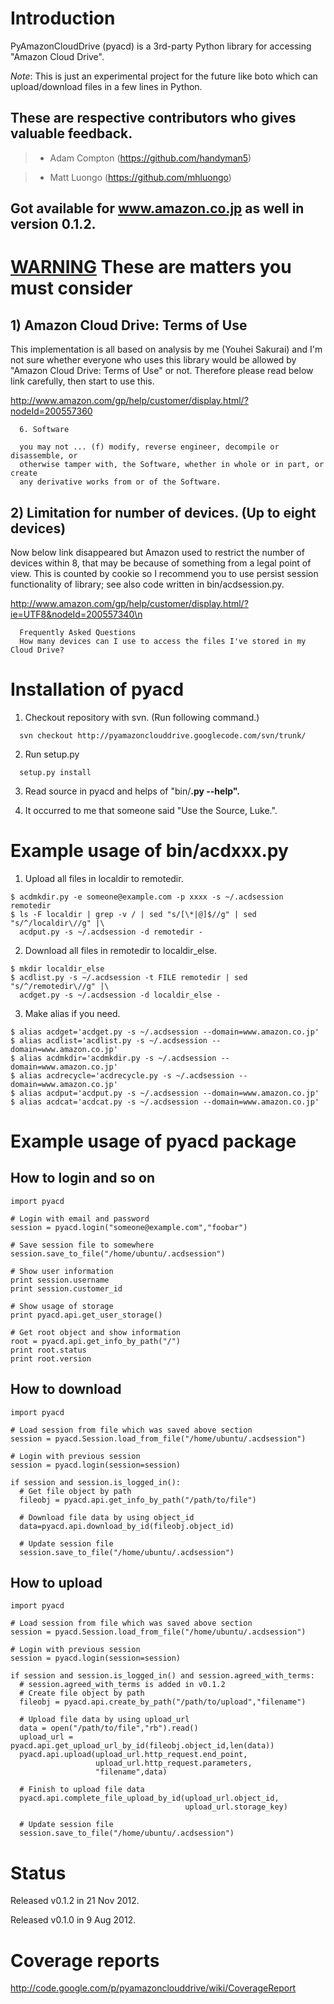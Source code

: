 # Introduction #
PyAmazonCloudDrive (pyacd) is a 3rd-party Python library for accessing "Amazon Cloud Drive".

_Note_: This is just an experimental project for the future like boto which can upload/download files in a few lines in Python.

## These are respective contributors who gives valuable feedback. ##
> - Adam Compton (https://github.com/handyman5)

> - Matt Luongo (https://github.com/mhluongo)

## Got available for www.amazon.co.jp as well in version 0.1.2. ##

# **[WARNING](WARNING.md)** These are matters you must consider #
## 1) Amazon Cloud Drive: Terms of Use ##

This implementation is all based on analysis by me (Youhei Sakurai) and I'm not sure whether everyone who uses this library would be allowed by "Amazon Cloud Drive: Terms of Use" or not. Therefore please read below link carefully, then start to use this.

http://www.amazon.com/gp/help/customer/display.html/?nodeId=200557360
```
  6. Software

  you may not ... (f) modify, reverse engineer, decompile or disassemble, or 
  otherwise tamper with, the Software, whether in whole or in part, or create 
  any derivative works from or of the Software.
```
## 2) Limitation for number of devices. (Up to eight devices) ##

Now below link disappeared but Amazon used to restrict the number of devices within 8, that may be because of something from a legal point of view. This is counted by cookie so I recommend you to use persist session functionality of library; see also code written in bin/acdsession.py.

http://www.amazon.com/gp/help/customer/display.html/?ie=UTF8&nodeId=200557340\n
```
  Frequently Asked Questions
  How many devices can I use to access the files I've stored in my Cloud Drive?
```

# Installation of pyacd #
1) Checkout repository with svn. (Run following command.)
```
  svn checkout http://pyamazonclouddrive.googlecode.com/svn/trunk/
```
2) Run setup.py
```
  setup.py install
```
3) Read source in pyacd and helps of "bin/**.py --help".**

4) It occurred to me that someone said "Use the Source, Luke.".

# Example usage of bin/acdxxx.py #

1) Upload all files in localdir to remotedir.

```
$ acdmkdir.py -e someone@example.com -p xxxx -s ~/.acdsession remotedir
$ ls -F localdir | grep -v / | sed "s/[\*|@]$//g" | sed "s/^/localdir\//g" |\
  acdput.py -s ~/.acdsession -d remotedir -
```
2) Download all files in remotedir to localdir\_else.

```
$ mkdir localdir_else
$ acdlist.py -s ~/.acdsession -t FILE remotedir | sed "s/^/remotedir\//g" |\
  acdget.py -s ~/.acdsession -d localdir_else -
```
3) Make alias if you need.

```
$ alias acdget='acdget.py -s ~/.acdsession --domain=www.amazon.co.jp'
$ alias acdlist='acdlist.py -s ~/.acdsession --domain=www.amazon.co.jp'
$ alias acdmkdir='acdmkdir.py -s ~/.acdsession --domain=www.amazon.co.jp'
$ alias acdrecycle='acdrecycle.py -s ~/.acdsession --domain=www.amazon.co.jp'
$ alias acdput='acdput.py -s ~/.acdsession --domain=www.amazon.co.jp'
$ alias acdcat='acdcat.py -s ~/.acdsession --domain=www.amazon.co.jp'
```

# Example usage of pyacd package #
## How to login and so on ##
```
import pyacd

# Login with email and password
session = pyacd.login("someone@example.com","foobar")

# Save session file to somewhere
session.save_to_file("/home/ubuntu/.acdsession")

# Show user information
print session.username
print session.customer_id

# Show usage of storage
print pyacd.api.get_user_storage()

# Get root object and show information
root = pyacd.api.get_info_by_path("/")
print root.status
print root.version
```
## How to download ##
```
import pyacd

# Load session from file which was saved above section
session = pyacd.Session.load_from_file("/home/ubuntu/.acdsession")

# Login with previous session
session = pyacd.login(session=session)

if session and session.is_logged_in():
  # Get file object by path
  fileobj = pyacd.api.get_info_by_path("/path/to/file")

  # Download file data by using object_id
  data=pyacd.api.download_by_id(fileobj.object_id)

  # Update session file
  session.save_to_file("/home/ubuntu/.acdsession")
```
## How to upload ##
```
import pyacd

# Load session from file which was saved above section
session = pyacd.Session.load_from_file("/home/ubuntu/.acdsession")

# Login with previous session
session = pyacd.login(session=session)

if session and session.is_logged_in() and session.agreed_with_terms:
  # session.agreed_with_terms is added in v0.1.2
  # Create file object by path
  fileobj = pyacd.api.create_by_path("/path/to/upload","filename")

  # Upload file data by using upload_url
  data = open("/path/to/file","rb").read()
  upload_url = pyacd.api.get_upload_url_by_id(fileobj.object_id,len(data))
  pyacd.api.upload(upload_url.http_request.end_point,
                   upload_url.http_request.parameters,
                   "filename",data)

  # Finish to upload file data
  pyacd.api.complete_file_upload_by_id(upload_url.object_id,
                                       upload_url.storage_key)

  # Update session file
  session.save_to_file("/home/ubuntu/.acdsession")
```

# Status #
Released v0.1.2 in 21 Nov 2012.

Released v0.1.0 in 9 Aug 2012.

# Coverage reports #
http://code.google.com/p/pyamazonclouddrive/wiki/CoverageReport